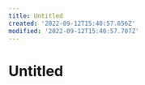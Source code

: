 ```yaml
---
title: Untitled
created: '2022-09-12T15:40:57.656Z'
modified: '2022-09-12T15:40:57.707Z'
---
```


# Untitled
